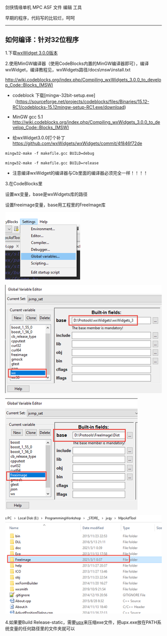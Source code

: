 剑侠情缘单机 MPC ASF 文件 编辑 工具

早期的程序，代码写的比较烂，呵呵

---

## 如何编译：针对32位程序

1.下载[wxWidget 3.0.0版本](https://github.com/wxWidgets/wxWidgets/releases/download/v3.0.0/wxWidgets-3.0.0.7z)

2.使用MinGW编译器（使用CodeBlocks内置的MinGW编译器即可），编译wxWidget，编译教程见，wxWidgets路径/docs\msw\install.txt

http://wiki.codeblocks.org/index.php/Compiling_wxWidgets_3.0.0_to_develop_Code::Blocks_(MSW)

- codeblock 下载[mingw-32bit-setup.exe]（https://sourceforge.net/projects/codeblocks/files/Binaries/15.12-RC1/codeblocks-15.12mingw-setup-RC1.exe/download)

- MinGW gcc 5.1 http://wiki.codeblocks.org/index.php/Compiling_wxWidgets_3.0.0_to_develop_Code::Blocks_(MSW)
- 给wxWidget3.0.0打个补丁 https://github.com/wxWidgets/wxWidgets/commit/4f846f72de

`mingw32-make -f makefile.gcc BUILD=debug`

`mingw32-make -f makefile.gcc BUILD=release`

- 注意编译wxWidget的编译器与Cb里面的编译器必须完全一样！！！！

3.在CodeBlocks里

设置wx变量，base是wxWidgets库的路径

设置freeimage变量，base用工程里的FreeImage库

![01](doc/01.png)

![02](doc/02.png)

![03](doc/03.png)

![04](doc/04.png)

4.如果要Build Release-static，需要[upx](https://upx.github.io/)来压缩exe文件，把upx.exe放在PATH系统变量的任何路径里的文件夹就可以